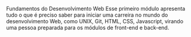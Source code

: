 Fundamentos do Desenvolvimento Web
Esse primeiro módulo apresenta tudo o que é preciso saber para iniciar uma carreira no mundo do desenvolvimento Web, como UNIX, Git, HTML, CSS, Javascript, virando uma pessoa preparada para os módulos de front-end e back-end. 